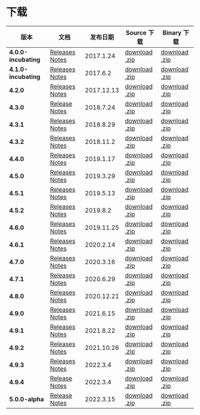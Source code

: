 # 下载

<!--
| Version          | Client | Broker | NameServer |
|------------------|--------| --- | --- |
| 4.0.0-incubating | >=1.7  | >=1.8 | >=1.8 |
| 4.1.0-incubating | >=1.6  | >=1.8 | >=1.8 |
| 4.2.0            | >=1.6  | >=1.8 | >=1.8 |
| 4.3.x            | >=1.6  | >=1.8 | >=1.8 |
| 4.4.x            | >=1.6  | >=1.8 | >=1.8 |
| 4.5.x            | >=1.6  | >=1.8 | >=1.8 |
| 4.6.x            | >=1.6  | >=1.8 | >=1.8 |
| 4.7.x            | >=1.6  | >=1.8 | >=1.8 |
| 4.8.x            | >=1.6  | >=1.8 | >=1.8 |
| 4.9.x            | >=1.6  | >=1.8 | >=1.8 |
| 5.0.x            | >=1.8  | >=1.8 | >=1.8 |
 -->

| 版本                 | 文档                                                | 发布日期   | Source 下载                                                                                                                 | Binary 下载                                                                                        |
| -------------------- | --------------------------------------------------- | ---------- | --------------------------------------------------------------------------------------------------------------------------- | -------------------------------------------------------------------------------------------------- |
| **4.0.0-incubating** | [Releases Notes](/third-blog/2017/01/24/4.0.0)      | 2017.1.24  | [download .zip](https://archive.apache.org/dist/rocketmq/4.0.0-incubating/rocketmq-all-4.0.0-incubating-source-release.zip) | [download .zip](https://archive.apache.org/dist/rocketmq/4.0.0-incubating/rocketmq-all-4.0.0-incubating-bin-release.zip)                                                                             |
| **4.1.0-incubating** | [Releases Notes](/third-blog/2017/06/02/4.1.0)      | 2017.6.2   | [download .zip](https://archive.apache.org/dist/rocketmq/4.1.0-incubating/rocketmq-all-4.1.0-incubating-source-release.zip) | [download .zip](https://archive.apache.org/dist/rocketmq/4.1.0-incubating/rocketmq-all-4.1.0-incubating-bin-release.zip)                                                                             |
| **4.2.0**            | [Releases Notes](/third-blog/2017/12/13/4.2.0)      | 2017.12.13 | [download .zip](https://archive.apache.org/dist/rocketmq/4.2.0/rocketmq-all-4.2.0-source-release.zip)                       | [download .zip](https://archive.apache.org/dist/rocketmq/4.2.0/rocketmq-all-4.2.0-bin-release.zip)                                                                             |
| **4.3.0**            | [Release Notes](/third-blog/2018/07/24/4.3.0)       | 2018.7.24  | [download .zip](https://archive.apache.org/dist/rocketmq/4.3.0/rocketmq-all-4.3.0-source-release.zip)                       | [download .zip](https://archive.apache.org/dist/rocketmq/4.3.0/rocketmq-all-4.3.0-bin-release.zip) |
| **4.3.1**            | [Releases Notes](/third-blog/2018/08/29/4.3.1)      | 2018.8.29  | [download .zip](https://archive.apache.org/dist/rocketmq/4.3.0/rocketmq-all-4.3.0-source-release.zip)                       | [download .zip](https://archive.apache.org/dist/rocketmq/4.3.1/rocketmq-all-4.3.1-bin-release.zip)                                                                             |
| **4.3.2**            | [Releases Notes](/third-blog/2018/11/02/4.3.2)      | 2018.11.2  | [download .zip](https://archive.apache.org/dist/rocketmq/4.3.2/rocketmq-all-4.3.2-source-release.zip)                       | [download .zip](https://archive.apache.org/dist/rocketmq/4.3.2/rocketmq-all-4.3.2-bin-release.zip)                                                                             |
| **4.4.0**            | [Releases Notes](/third-blog/2019/01/17/4.4.0)      | 2019.1.17  | [download .zip](https://archive.apache.org/dist/rocketmq/4.4.0/rocketmq-all-4.4.0-source-release.zip)                       | [download .zip](https://archive.apache.org/dist/rocketmq/4.4.0/rocketmq-all-4.4.0-bin-release.zip)                                                                             |
| **4.5.0**            | [Releases Notes](/third-blog/2019/03/29/4.5.0)      | 2019.3.29  | [download .zip](https://archive.apache.org/dist/rocketmq/4.5.0/rocketmq-all-4.5.0-source-release.zip)                       | [download .zip](https://archive.apache.org/dist/rocketmq/4.5.0/rocketmq-all-4.5.0-bin-release.zip)                                                                             |
| **4.5.1**            | [Releases Notes](/third-blog/2019/05/13/4.5.1)      | 2019.5.13  | [download .zip](https://archive.apache.org/dist/rocketmq/4.5.1/rocketmq-all-4.5.1-source-release.zip)                       | [download .zip](https://archive.apache.org/dist/rocketmq/4.5.1/rocketmq-all-4.5.1-bin-release.zip)                                                                             |
| **4.5.2**            | [Releases Notes](/third-blog/2019/08/02/4.5.2)      | 2019.8.2   | [download .zip](https://archive.apache.org/dist/rocketmq/4.5.2/rocketmq-all-4.5.2-source-release.zip)                       | [download .zip](https://archive.apache.org/dist/rocketmq/4.5.2/rocketmq-all-4.5.2-bin-release.zip)                                                                             |
| **4.6.0**            | [Releases Notes](/third-blog/2019/11/25/4.6.0)      | 2019.11.25 | [download .zip](https://archive.apache.org/dist/rocketmq/4.6.0/rocketmq-all-4.6.0-source-release.zip)                       | [download .zip](https://archive.apache.org/dist/rocketmq/4.6.0/rocketmq-all-4.6.0-bin-release.zip)                                                                             |
| **4.6.1**            | [Releases Notes](/third-blog/2020/2/14/4.6.1)       | 2020.2.14  | [download .zip](https://archive.apache.org/dist/rocketmq/4.6.1/rocketmq-all-4.6.1-source-release.zip)                       | [download .zip](https://archive.apache.org/dist/rocketmq/4.6.1/rocketmq-all-4.6.1-bin-release.zip)                                                                             |
| **4.7.0**            | [Releases Notes](/third-blog/2020/03/16/4.7.0)      | 2020.3.16  | [download .zip](https://archive.apache.org/dist/rocketmq/4.7.0/rocketmq-all-4.7.0-source-release.zip)                       | [download .zip](https://archive.apache.org/dist/rocketmq/4.7.0/rocketmq-all-4.7.0-bin-release.zip)                                                                             |
| **4.7.1**            | [Releases Notes](/third-blog/2020/06/29/4.7.1)      | 2020.6.29  | [download .zip](https://archive.apache.org/dist/rocketmq/4.7.1/rocketmq-all-4.7.1-source-release.zip)                       | [download .zip](https://archive.apache.org/dist/rocketmq/4.7.1/rocketmq-all-4.7.1-bin-release.zip)                                                                             |
| **4.8.0**            | [Releases Notes](/third-blog/2020/12/21/4.8.0)      | 2020.12.21 | [download .zip](https://archive.apache.org/dist/rocketmq/4.8.0/rocketmq-all-4.8.0-source-release.zip)                       | [download .zip](https://archive.apache.org/dist/rocketmq/4.8.0/rocketmq-all-4.8.0-bin-release.zip)                                                                             |
| **4.9.0**            | [Releases Notes](/third-blog/2021/06/15/4.9.0)      | 2021.6.15  | [download .zip](https://archive.apache.org/dist/rocketmq/4.9.0/rocketmq-all-4.9.0-source-release.zip)                       | [download .zip](https://archive.apache.org/dist/rocketmq/4.9.0/rocketmq-all-4.9.0-bin-release.zip)                                                                             |
| **4.9.1**            | [Releases Notes](/third-blog/2021/08/22/4.9.1)      | 2021.8.22  | [download .zip](https://archive.apache.org/dist/rocketmq/4.9.1/rocketmq-all-4.9.1-source-release.zip)                       | [download .zip](https://archive.apache.org/dist/rocketmq/4.9.1/rocketmq-all-4.9.1-bin-release.zip)                                                                             |
| **4.9.2**            | [Releases Notes](/third-blog/2021/10/26/4.9.2)      | 2021.10.26 | [download .zip](https://archive.apache.org/dist/rocketmq/4.9.2/rocketmq-all-4.9.2-source-release.zip)                       | [download .zip](https://archive.apache.org/dist/rocketmq/4.9.2/rocketmq-all-4.9.2-bin-release.zip)                                                                             |
| **4.9.3**            | [Releases Notes](/third-blog/2022/03/04/4.9.3)      | 2022.3.4   | [download .zip](https://www.apache.org/dyn/closer.cgi?path=rocketmq/4.9.3/rocketmq-all-4.9.3-source-release.zip)            | [download .zip](https://www.apache.org/dyn/closer.cgi?path=rocketmq/4.9.3/rocketmq-all-4.9.3-bin-release.zip)                                                                             |
| **4.9.4**            | [Release Notes](/third-blog/2022/03/04/4.9.4)       | 2022.3.4   | [download .zip](https://www.apache.org/dyn/closer.cgi?path=rocketmq/4.9.4/rocketmq-all-4.9.4-source-release.zip)            | [download .zip](https://www.apache.org/dyn/closer.cgi?path=rocketmq/4.9.4/rocketmq-all-4.9.4-bin-release.zip)                                                                             |
| **5.0.0-alpha**      | [Release Notes](/third-blog/2022/03/15/5.0.0-ALPHA) | 2022.3.15  | [download .zip](https://dist.apache.org/repos/dist/dev/rocketmq/5.0.0-ALPHA-rc2/rocketmq-all-5.0.0-ALPHA-bin-release.zip)   |   [download .zip](https://dist.apache.org/repos/dist/dev/rocketmq/5.0.0-ALPHA-rc2/rocketmq-all-5.0.0-ALPHA-source-release.zip)                                                                                                 |
